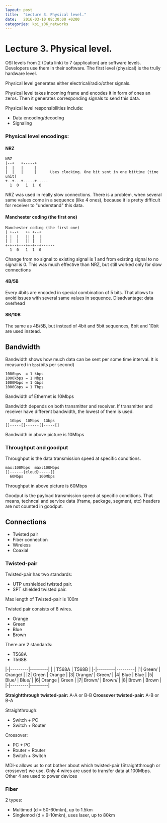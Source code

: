 ```yaml
---
layout: post
title:  "Lecture 3. Physical level."
date:   2016-03-10 08:30:00 +0200
categories: kpi_s06_networks
---
```


# Lecture 3. Physical level.

OSI levels from 2 (Data link) to 7 (application) are software levels. Developers use them in their software.
The first level (physical) is the trully hardware level.

Physical level generates either electrical/radio/other signals.

Physical level takes incoming frame and encodes it in form of ones an zeros. Then it generates corresponding signals to send this data.

Physical level responsibilities include:

- Data encoding/decoding
- Signaling

### Physical level encodings:

#### NRZ

```
NRZ
|--+   +-----+
|  |   |     |      
|  |   |     |      Uses clocking. One bit sent in one bittime (time unit)
+--+---+-----+-----
  1  0   1  1  0
```

NRZ was used in really slow connections. There is a problem, when several same values come in a sequence (like 4 ones), because it is pretty difficult for receiver to "understand" this data.

#### Manchester coding (the first one)

```
Manchester coding (the first one)
| +--+   ++ +--+    
| |  |   || |  |        
| |  |   || |  |       
+-+--+---++-+--+------
  1  0   1  1  0
```

Change from no signal to existing signal is 1 and from existing signal to no signal is 0. This was much effective than NRZ, but still worked only for slow connections

#### 4B/5B
Every 4bits are encoded in special combination of 5 bits. That allows to avoid issues with several same values in sequence.
Disadvantage: data overhead

#### 8B/10B
The same as 4B/5B, but instead of 4bit and 5bit sequences, 8bit and 10bit are used instead.

## Bandwidth
Bandwidth shows how much data can be sent per some time interval.
It is measured in `bps`(bits per second)

```
1000bps  = 1 kbps
1000kbps = 1 Mbps
1000Mbps = 1 Gbps
1000Gbps = 1 Tbps
```

Bandwidth of Ethernet is 10Mbps

Bandwidth depends on both transmitter and receiver. If transmitter and receiver have different bandwidth, the lowest of them is used.

```
  1Gbps  10Mbps  1Gbps
[]-----[]------[]-----[]
```

Bandwidth in above picture is 10Mbps

### Throughput and goodput
Throughput is the data transmission speed at specific conditions.

```
max:100Mbps  max:100Mbps
[]------{cloud}-----[]
  60Mbps       100Mbps
```
Throughput in above picture is 60Mbps

Goodput is the payload transmission speed at specific conditions. That means, techncal and service data (frame, package, segment, etc) headers are not counted in goodput.

## Connections
- Twisted pair
- Fiber connection
- Wireless
- Coaxial

### Twisted-pair
Twisted-pair has two standards:

- UTP unshielded twisted pair.
- SPT shielded twisted pair.

Max length of Twisted-pair is 100m

Twisted pair consists of 8 wires.

- Orange
- Green
- Blue
- Brown

There are 2 standards:

- T568A
- T568B

|-|---------|---------|
| |  T568A  |  T568B  |
|-|---------|---------|
|1| Green/  | Orange/ |
|2| Green   | Orange  |
|3| Orange/ | Green/  |
|4| Blue    | Blue    |
|5| Blue/   | Blue/   |
|6| Orange  | Green   |
|7| Brown/  | Brown/  |
|8| Brown   | Brown   |
|-|---------|---------|

**Straightthrough twisted-pair:** A-A or B-B
**Crossover twisted-pair:** A-B or B-A

Straighthrough:

 - Switch + PC
 - Switch + Router

Crossover:

 - PC + PC
 - Router + Router
 - Switch + Switch

MDI-x allows us to not bother about which twisted-pair (Straightthrough or crossover) we use.
Only 4 wires are used to transfer data at 100Mbps. Other 4 are used to power devices

### Fiber
2 types:

- Multimod (d = 50-60mkn), up to 1.5km
- Singlemod (d = 9-10mkn), uses laser, up to 80km
